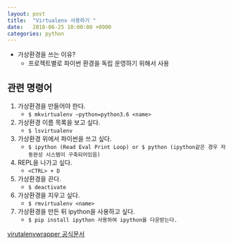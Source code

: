 ```yaml
---
layout: post
title:  "Virtualenv 사용하기 "
date:   2018-06-25 10:00:00 +0900
categories: python
---
```


- 가상환경을 쓰는 이유?
	- 프로젝트별로 파이썬 환경을 독립 운영하기 위해서 사용

## 관련 명령어

1. 가상환경을 만들어야 한다.
	- `$ mkvirtualenv —python=python3.6 <name>`
2. 가상환경 이름 목록을 보고 싶다.
	- `$ lsvirtualenv`
3. 가상환경 위에서 파이썬을 쓰고 싶다.
	- `$ ipython (Read Eval Print Loop) or $ python (ipython같은 경우 자동완성 시스템이 구축되어있음)`
4. REPL을 나가고 싶다.
	- `<CTRL> + D`
5. 가상환경을 끈다.
	- `$ deactivate`
6. 가상환경을 지우고 싶다.
	- `$ rmvirtualenv <name>`
7. 가상환경을 만든 뒤 ipython을 사용하고 싶다.
	- `$ pip install ipython 사용하여 ipython을 다운받는다.`

[virutalenvwrapper 공식문서](http://virtualenvwrapper.readthedocs.io/en/latest/)
